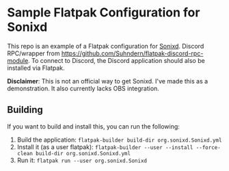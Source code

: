 # Sample Flatpak Configuration for Sonixd

This repo is an example of a Flatpak configuration for [Sonixd](https://github.com/jeffvli/sonixd/). Discord RPC/wrapper from https://github.com/Suhndern/flatpak-discord-rpc-module. To connect to Discord, the Discord application should also be installed via Flatpak.

**Disclaimer**: This is not an official way to get Sonixd. I've made this as a demonstration. It also currently lacks OBS integration.

## Building
If you want to build and install this, you can run the following: 
1. Build the application: `flatpak-builder build-dir org.sonixd.Sonixd.yml`
2. Install it (as a user flatpak): `flatpak-builder --user --install --force-clean build-dir org.sonixd.Sonixd.yml`
3. Run it: `flatpak run --user org.sonixd.Sonixd`
